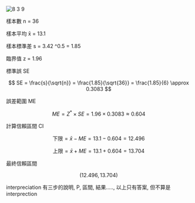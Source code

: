 ![8 3 9](https://github.com/user-attachments/assets/7b94982f-0145-4bad-8c86-4a6db2ccd84c)

樣本數 n = 36

樣本平均 x̄ = 13.1

樣本標準差  s  = 3.42 ^0.5 = 1.85

臨界值 z = 1.96

標準誤 SE

$$
SE = \frac{s}{\sqrt{n}} = \frac{1.85}{\sqrt{36}} = \frac{1.85}{6} \approx 0.3083
$$

誤差範圍 ME

$$
ME = Z^* \times SE = 1.96 \times 0.3083 \approx 0.604
$$

計算信賴區間 CI

$$
\text{下限} = \bar{x} - ME = 13.1 - 0.604 = 12.496
$$

$$
\text{上限} = \bar{x} + ME = 13.1 + 0.604 = 13.704
$$

最終信賴區間

$$
(12.496, 13.704)
$$

interpreciation 有三步的說明, P, 區間, 結果....., 以上只有答案, 但不算是 interprection
